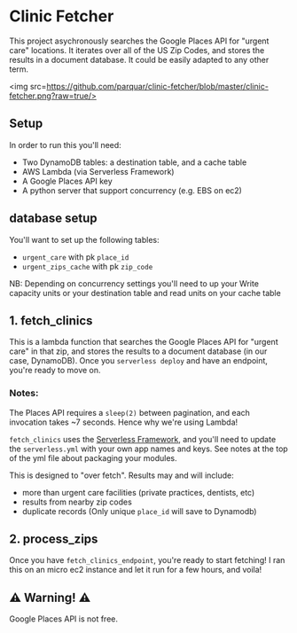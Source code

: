 # Clinic Fetcher

This project asychronously searches the Google Places API for "urgent care" locations. It iterates over all of the US Zip Codes, and stores the results in a document database. It could be easily adapted to any other term.

<img src=https://github.com/parquar/clinic-fetcher/blob/master/clinic-fetcher.png?raw=true/>

## Setup

In order to run this you'll need:
- Two DynamoDB tables: a destination table, and a cache table
- AWS Lambda (via Serverless Framework)
- A Google Places API key
- A python server that support concurrency (e.g. EBS on ec2)

## database setup

You'll want to set up the following tables:

- `urgent_care` with pk `place_id` 
- `urgent_zips_cache` with pk `zip_code` 

NB: Depending on concurrency settings you'll need to up your Write capacity units or your destination table and read units on your cache table

## 1. fetch_clinics

This is a lambda function that searches the Google Places API for "urgent care" in that zip, and stores the results to a document database (in our case, DynamoDB). Once you `serverless deploy` and have an endpoint, you're ready to move on.

### Notes:

The Places API requires a `sleep(2)` between pagination, and each invocation takes ~7 seconds. Hence why we're using Lambda!

`fetch_clinics` uses the [Serverless Framework](http://serverless.com/), and you'll need to update the `serverless.yml` with your own app names and keys. See notes at the top of the yml file about packaging your modules.

This is designed to "over fetch". Results may and will include: 
- more than urgent care facilities (private practices, dentists, etc)
- results from nearby zip codes 
- duplicate records (Only unique `place_id` will save to Dynamodb)


## 2. process_zips

Once you have `fetch_clinics_endpoint`, you're ready to start fetching! I ran this on an micro ec2 instance and let it run for a few hours, and voila!  

## ⚠️ Warning! ⚠️

Google Places API is not free.
